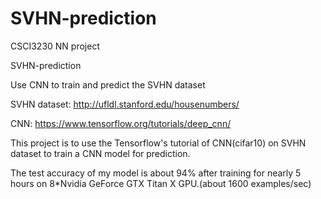 # SVHN-prediction
CSCI3230 NN project

SVHN-prediction

Use CNN to train and predict the SVHN dataset

SVHN dataset: http://ufldl.stanford.edu/housenumbers/

CNN: https://www.tensorflow.org/tutorials/deep_cnn/

This project is to use the Tensorflow's tutorial of CNN(cifar10) on SVHN dataset to train a CNN model for prediction.

The test accuracy of my model is about 94% after training for nearly 5 hours on 8*Nvidia GeForce GTX Titan X GPU.(about 1600 examples/sec)

